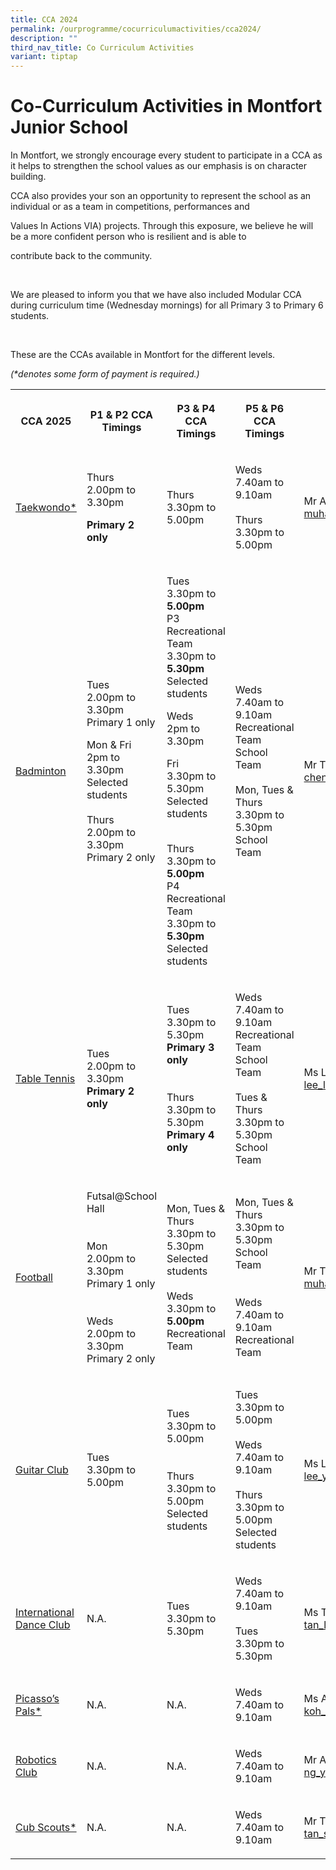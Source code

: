 ```yaml
---
title: CCA 2024
permalink: /ourprogramme/cocurriculumactivities/cca2024/
description: ""
third_nav_title: Co Curriculum Activities
variant: tiptap
---
```

<h1><strong>Co-Curriculum Activities in Montfort Junior School</strong></h1>
<p>In Montfort, we strongly encourage every student to participate in a CCA
as it helps to strengthen the school values as our emphasis is on character
building.
<br>
</p>
<p>CCA also provides your son an opportunity to represent the school as an
individual or as a team in competitions, performances and&nbsp;</p>
<p>Values In Actions VIA) projects. Through this exposure, we believe he
will be a more confident person who is resilient and is able to</p>
<p>contribute back to the community.</p>
<p>&nbsp;</p>
<p>We are pleased to inform you that we have also included Modular CCA during
curriculum time (Wednesday mornings) for all Primary 3 to Primary 6 students.</p>
<p>&nbsp;</p>
<p>These are the CCAs available in Montfort for the different levels.</p>
<p><em>(*denotes some form of payment is required.)</em>
</p>
<table style="minWidth: 125px">
<colgroup>
<col>
<col>
<col>
<col>
<col>
</colgroup>
<tbody>
<tr>
<th rowspan="1" colspan="1">
<p>CCA 2025</p>
</th>
<th rowspan="1" colspan="1">
<p>P1 &amp; P2 CCA Timings</p>
</th>
<th rowspan="1" colspan="1">
<p>P3 &amp; P4 CCA Timings</p>
</th>
<th rowspan="1" colspan="1">
<p>P5 &amp; P6 CCA Timings</p>
</th>
<th rowspan="1" colspan="1">
<p>Teacher-in-charge</p>
</th>
</tr>
<tr>
<td rowspan="1" colspan="1">
<p><a href="https://www.montfortjunior.moe.edu.sg/our-programme/Co-Curriculum-Activities/Taekwondo/" rel="noopener noreferrer" target="_blank">Taekwondo*</a>
</p>
</td>
<td rowspan="1" colspan="1">
<p>Thurs
<br>2.00pm to 3.30pm</p>
<p><strong>Primary 2 only</strong>
</p>
</td>
<td rowspan="1" colspan="1">
<p>Thurs
<br>3.30pm to 5.00pm</p>
</td>
<td rowspan="1" colspan="1">
<p>Weds
<br>7.40am to 9.10am
<br>
<br>Thurs
<br>3.30pm to 5.00pm</p>
</td>
<td rowspan="1" colspan="1">
<p>Mr Amin
<br><a href="muhammad_amin_mokhtar@schools.gov.sg" rel="noopener nofollow" target="_blank">muhammad_amin_mokhtar@schools.gov.sg</a>
</p>
</td>
</tr>
<tr>
<td rowspan="1" colspan="1">
<p><a href="https://www.montfortjunior.moe.edu.sg/our-programme/co-curriculum-activities/badminton/" rel="noopener noreferrer" target="_blank">Badminton</a>
</p>
</td>
<td rowspan="1" colspan="1">
<p>Tues
<br>2.00pm to 3.30pm
<br>Primary 1 only</p>
<p></p>
<p>Mon &amp; Fri
<br>2pm to 3.30pm
<br>Selected students
<br>
<br>Thurs
<br>2.00pm to 3.30pm
<br>Primary 2 only</p>
</td>
<td rowspan="1" colspan="1">
<p>Tues
<br>3.30pm to <strong>5.00pm</strong> 
<br>P3 Recreational Team
<br>3.30pm to <strong>5.30pm</strong> 
<br>Selected students
<br>
</p>
<p>Weds
<br>2pm to 3.30pm</p>
<p>Fri
<br>3.30pm to 5.30pm
<br>Selected students</p>
<p>
<br>Thurs
<br>3.30pm to <strong>5.00pm</strong> 
<br>P4 Recreational Team
<br>3.30pm to <strong>5.30pm</strong> 
<br>Selected students</p>
</td>
<td rowspan="1" colspan="1">
<p>Weds
<br>7.40am to 9.10am
<br>Recreational Team
<br>School Team
<br>
<br>Mon, Tues &amp; Thurs
<br>3.30pm to 5.30pm
<br>School Team</p>
</td>
<td rowspan="1" colspan="1">
<p>Mr Tan
<br><a href="chen_junlong@schools.gov.sg" rel="noopener nofollow" target="_blank">chen_junlong@schools.gov.sg</a>
</p>
</td>
</tr>
<tr>
<td rowspan="1" colspan="1">
<p><a href="https://www.montfortjunior.moe.edu.sg/our-programme/co-curriculum-activities/table-tennis/" rel="noopener noreferrer" target="_blank">Table Tennis</a>
</p>
</td>
<td rowspan="1" colspan="1">
<p>Tues
<br>2.00pm to 3.30pm
<br><strong>Primary 2 only</strong>
</p>
</td>
<td rowspan="1" colspan="1">
<p>Tues
<br>3.30pm to 5.30pm
<br><strong>Primary 3 only</strong> 
<br>
<br>
<br>Thurs
<br>3.30pm to 5.30pm
<br><strong>Primary 4 only</strong>
</p>
</td>
<td rowspan="1" colspan="1">
<p>Weds
<br>7.40am to 9.10am
<br>Recreational Team
<br>School Team
<br>
<br>Tues &amp; Thurs
<br>3.30pm to 5.30pm
<br>School Team</p>
</td>
<td rowspan="1" colspan="1">
<p>Ms Lee
<br><a href="lee_li_yun_jessalyn@schools.gov.sg" rel="noopener nofollow" target="_blank">lee_li_yun_jessalyn@schools.gov.sg</a>
</p>
</td>
</tr>
<tr>
<td rowspan="1" colspan="1">
<p><a href="https://www.montfortjunior.moe.edu.sg/our-programme/co-curriculum-activities/football/" rel="noopener noreferrer" target="_blank">Football</a>
</p>
</td>
<td rowspan="1" colspan="1">
<p>Futsal@School Hall
<br>
<br>
<br>Mon
<br>2.00pm to 3.30pm
<br>Primary 1 only
<br>
<br>
<br>Weds
<br>2.00pm to 3.30pm
<br>Primary 2 only</p>
</td>
<td rowspan="1" colspan="1">
<p>Mon, Tues &amp; Thurs
<br>3.30pm to 5.30pm
<br>Selected students
<br>
<br>Weds
<br>3.30pm to <strong>5.00pm</strong> 
<br>Recreational Team</p>
</td>
<td rowspan="1" colspan="1">
<p>Mon, Tues &amp; Thurs
<br>3.30pm to 5.30pm
<br>School Team
<br>
<br>
<br>Weds
<br>7.40am to 9.10am
<br>Recreational Team</p>
</td>
<td rowspan="1" colspan="1">
<p>Mr Taufiq
<br><a href="muhammad_taufiq_adam@schools.gov.sg" rel="noopener nofollow" target="_blank">muhammad_taufiq_adam@schools.gov.sg</a>
</p>
</td>
</tr>
<tr>
<td rowspan="1" colspan="1">
<p><a href="https://www.montfortjunior.moe.edu.sg/our-programme/co-curriculum-activities/guitar-club/" rel="noopener noreferrer" target="_blank">Guitar Club</a>
</p>
</td>
<td rowspan="1" colspan="1">
<p>Tues
<br>3.30pm to 5.00pm</p>
</td>
<td rowspan="1" colspan="1">
<p>Tues
<br>3.30pm to 5.00pm
<br>
<br>
<br>Thurs
<br>3.30pm to 5.00pm
<br>Selected students</p>
</td>
<td rowspan="1" colspan="1">
<p>Tues
<br>3.30pm to 5.00pm
<br>
<br>Weds
<br>7.40am to 9.10am
<br>
<br>Thurs
<br>3.30pm to 5.00pm
<br>Selected students</p>
</td>
<td rowspan="1" colspan="1">
<p>Ms Lee
<br><a href="lee_yu_ying@schools.gov.sg" rel="noopener nofollow" target="_blank">lee_yu_ying@schools.gov.sg</a>
</p>
</td>
</tr>
<tr>
<td rowspan="1" colspan="1">
<p><a href="https://www.montfortjunior.moe.edu.sg/our-programme/co-curriculum-activities/dance-club/" rel="noopener noreferrer" target="_blank">International Dance Club</a>
</p>
</td>
<td rowspan="1" colspan="1">
<p>N.A.</p>
</td>
<td rowspan="1" colspan="1">
<p>Tues
<br>3.30pm to 5.30pm</p>
</td>
<td rowspan="1" colspan="1">
<p>Weds
<br>7.40am to 9.10am
<br>
<br>Tues
<br>3.30pm to 5.30pm</p>
</td>
<td rowspan="1" colspan="1">
<p>Ms Tan
<br><a href="tan_loo_sin@schools.gov.sg" rel="noopener nofollow" target="_blank">tan_loo_sin@schools.gov.sg</a>
</p>
</td>
</tr>
<tr>
<td rowspan="1" colspan="1">
<p><a href="https://www.montfortjunior.moe.edu.sg/our-programme/co-curriculum-activities/picassos-pals/" rel="noopener noreferrer" target="_blank">Picasso’s Pals*</a>
</p>
</td>
<td rowspan="1" colspan="1">
<p>N.A.</p>
</td>
<td rowspan="1" colspan="1">
<p>N.A.</p>
</td>
<td rowspan="1" colspan="1">
<p>Weds
<br>7.40am to 9.10am</p>
</td>
<td rowspan="1" colspan="1">
<p>Ms Amy
<br><a href="koh_aik_hoon@schools.gov.sg" rel="noopener nofollow" target="_blank">koh_aik_hoon@schools.gov.sg</a>
</p>
</td>
</tr>
<tr>
<td rowspan="1" colspan="1">
<p><a href="https://www.montfortjunior.moe.edu.sg/our-programme/co-curriculum-activities/robotics-club/" rel="noopener noreferrer" target="_blank">Robotics Club</a>
</p>
</td>
<td rowspan="1" colspan="1">
<p>N.A.</p>
</td>
<td rowspan="1" colspan="1">
<p>N.A.</p>
</td>
<td rowspan="1" colspan="1">
<p>Weds
<br>7.40am to 9.10am</p>
</td>
<td rowspan="1" colspan="1">
<p>Mr Alvin
<br><a href="ng_yong_chiang@schools.gov.sg" rel="noopener nofollow" target="_blank">ng_yong_chiang@schools.gov.sg</a>
</p>
</td>
</tr>
<tr>
<td rowspan="1" colspan="1">
<p><a href="https://www.montfortjunior.moe.edu.sg/our-programme/co-curriculum-activities/cub-scouts/" rel="noopener noreferrer" target="_blank">Cub Scouts*</a>
</p>
</td>
<td rowspan="1" colspan="1">
<p>N.A.</p>
</td>
<td rowspan="1" colspan="1">
<p>N.A.</p>
</td>
<td rowspan="1" colspan="1">
<p>Weds
<br>7.40am to 9.10am</p>
</td>
<td rowspan="1" colspan="1">
<p>Mr Tan
<br><a href="tan_soo_huat@schools.gov.sg" rel="noopener nofollow" target="_blank">tan_soo_huat@schools.gov.sg</a>
</p>
</td>
</tr>
</tbody>
</table>
<p></p>
